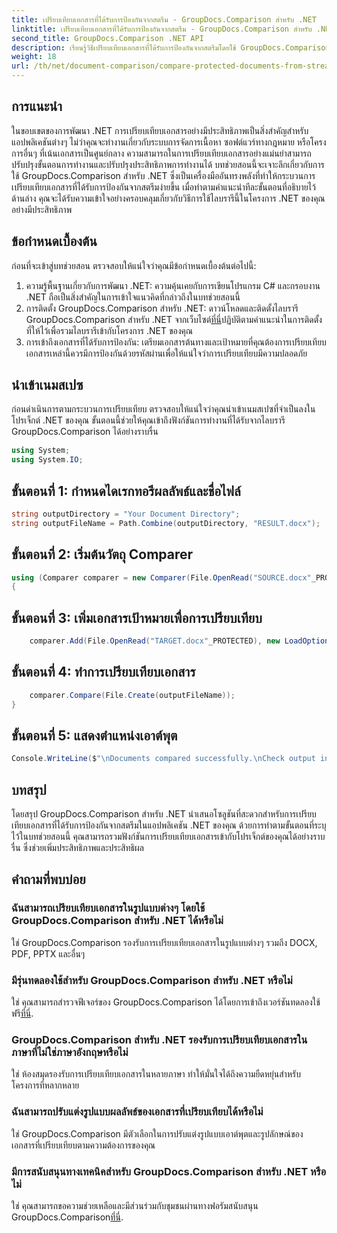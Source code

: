 ```yaml
---
title: เปรียบเทียบเอกสารที่ได้รับการป้องกันจากสตรีม - GroupDocs.Comparison สำหรับ .NET
linktitle: เปรียบเทียบเอกสารที่ได้รับการป้องกันจากสตรีม - GroupDocs.Comparison สำหรับ .NET
second_title: GroupDocs.Comparison .NET API
description: เรียนรู้วิธีเปรียบเทียบเอกสารที่ได้รับการป้องกันจากสตรีมโดยใช้ GroupDocs.Comparison สำหรับ .NET ปรับปรุงกระบวนการเปรียบเทียบเอกสารของคุณได้อย่างง่ายดาย
weight: 18
url: /th/net/document-comparison/compare-protected-documents-from-stream/
---
```

## การแนะนำ
ในขอบเขตของการพัฒนา .NET การเปรียบเทียบเอกสารอย่างมีประสิทธิภาพเป็นสิ่งสำคัญสำหรับแอปพลิเคชันต่างๆ ไม่ว่าคุณจะทำงานเกี่ยวกับระบบการจัดการเนื้อหา ซอฟต์แวร์ทางกฎหมาย หรือโครงการอื่นๆ ที่เน้นเอกสารเป็นศูนย์กลาง ความสามารถในการเปรียบเทียบเอกสารอย่างแม่นยำสามารถปรับปรุงขั้นตอนการทำงานและปรับปรุงประสิทธิภาพการทำงานได้ บทช่วยสอนนี้จะเจาะลึกเกี่ยวกับการใช้ GroupDocs.Comparison สำหรับ .NET ซึ่งเป็นเครื่องมืออันทรงพลังที่ทำให้กระบวนการเปรียบเทียบเอกสารที่ได้รับการป้องกันจากสตรีมง่ายขึ้น เมื่อทำตามคำแนะนำทีละขั้นตอนที่อธิบายไว้ด้านล่าง คุณจะได้รับความเข้าใจอย่างครอบคลุมเกี่ยวกับวิธีการใช้ไลบรารีนี้ในโครงการ .NET ของคุณอย่างมีประสิทธิภาพ
## ข้อกำหนดเบื้องต้น
ก่อนที่จะเข้าสู่บทช่วยสอน ตรวจสอบให้แน่ใจว่าคุณมีข้อกำหนดเบื้องต้นต่อไปนี้:
1. ความรู้พื้นฐานเกี่ยวกับการพัฒนา .NET: ความคุ้นเคยกับการเขียนโปรแกรม C# และกรอบงาน .NET ถือเป็นสิ่งสำคัญในการเข้าใจแนวคิดที่กล่าวถึงในบทช่วยสอนนี้
2.  การติดตั้ง GroupDocs.Comparison สำหรับ .NET: ดาวน์โหลดและติดตั้งไลบรารี GroupDocs.Comparison สำหรับ .NET จากเว็บไซต์[ที่นี่](https://releases.groupdocs.com/comparison/net/)ปฏิบัติตามคำแนะนำในการติดตั้งที่ให้ไว้เพื่อรวมไลบรารีเข้ากับโครงการ .NET ของคุณ
3. การเข้าถึงเอกสารที่ได้รับการป้องกัน: เตรียมเอกสารต้นทางและเป้าหมายที่คุณต้องการเปรียบเทียบ เอกสารเหล่านี้ควรมีการป้องกันด้วยรหัสผ่านเพื่อให้แน่ใจว่าการเปรียบเทียบมีความปลอดภัย

## นำเข้าเนมสเปซ
ก่อนดำเนินการตามกระบวนการเปรียบเทียบ ตรวจสอบให้แน่ใจว่าคุณนำเข้าเนมสเปซที่จำเป็นลงในโปรเจ็กต์ .NET ของคุณ ขั้นตอนนี้ช่วยให้คุณเข้าถึงฟังก์ชันการทำงานที่ได้รับจากไลบรารี GroupDocs.Comparison ได้อย่างราบรื่น

```csharp
using System;
using System.IO;
```

## ขั้นตอนที่ 1: กำหนดไดเรกทอรีผลลัพธ์และชื่อไฟล์
```csharp
string outputDirectory = "Your Document Directory";
string outputFileName = Path.Combine(outputDirectory, "RESULT.docx");
```
## ขั้นตอนที่ 2: เริ่มต้นวัตถุ Comparer
```csharp
using (Comparer comparer = new Comparer(File.OpenRead("SOURCE.docx"_PROTECTED), new LoadOptions() { Password = "1234" }))
{
```
## ขั้นตอนที่ 3: เพิ่มเอกสารเป้าหมายเพื่อการเปรียบเทียบ
```csharp
    comparer.Add(File.OpenRead("TARGET.docx"_PROTECTED), new LoadOptions() { Password = "5678" });
```
## ขั้นตอนที่ 4: ทำการเปรียบเทียบเอกสาร
```csharp
    comparer.Compare(File.Create(outputFileName));
}
```
## ขั้นตอนที่ 5: แสดงตำแหน่งเอาต์พุต
```csharp
Console.WriteLine($"\nDocuments compared successfully.\nCheck output in {Directory.GetCurrentDirectory()}.");
```

## บทสรุป
โดยสรุป GroupDocs.Comparison สำหรับ .NET นำเสนอโซลูชันที่สะดวกสำหรับการเปรียบเทียบเอกสารที่ได้รับการป้องกันจากสตรีมในแอปพลิเคชัน .NET ของคุณ ด้วยการทำตามขั้นตอนที่ระบุไว้ในบทช่วยสอนนี้ คุณสามารถรวมฟังก์ชันการเปรียบเทียบเอกสารเข้ากับโปรเจ็กต์ของคุณได้อย่างราบรื่น ซึ่งช่วยเพิ่มประสิทธิภาพและประสิทธิผล
## คำถามที่พบบ่อย
### ฉันสามารถเปรียบเทียบเอกสารในรูปแบบต่างๆ โดยใช้ GroupDocs.Comparison สำหรับ .NET ได้หรือไม่
ใช่ GroupDocs.Comparison รองรับการเปรียบเทียบเอกสารในรูปแบบต่างๆ รวมถึง DOCX, PDF, PPTX และอื่นๆ
### มีรุ่นทดลองใช้สำหรับ GroupDocs.Comparison สำหรับ .NET หรือไม่
 ใช่ คุณสามารถสำรวจฟีเจอร์ของ GroupDocs.Comparison ได้โดยการเข้าถึงเวอร์ชันทดลองใช้ฟรี[ที่นี่](https://releases.groupdocs.com/).
### GroupDocs.Comparison สำหรับ .NET รองรับการเปรียบเทียบเอกสารในภาษาที่ไม่ใช่ภาษาอังกฤษหรือไม่
ใช่ ห้องสมุดรองรับการเปรียบเทียบเอกสารในหลายภาษา ทำให้มั่นใจได้ถึงความยืดหยุ่นสำหรับโครงการที่หลากหลาย
### ฉันสามารถปรับแต่งรูปแบบผลลัพธ์ของเอกสารที่เปรียบเทียบได้หรือไม่
ใช่ GroupDocs.Comparison มีตัวเลือกในการปรับแต่งรูปแบบเอาต์พุตและรูปลักษณ์ของเอกสารที่เปรียบเทียบตามความต้องการของคุณ
### มีการสนับสนุนทางเทคนิคสำหรับ GroupDocs.Comparison สำหรับ .NET หรือไม่
 ใช่ คุณสามารถขอความช่วยเหลือและมีส่วนร่วมกับชุมชนผ่านทางฟอรัมสนับสนุน GroupDocs.Comparison[ที่นี่](https://forum.groupdocs.com/c/comparison/12).